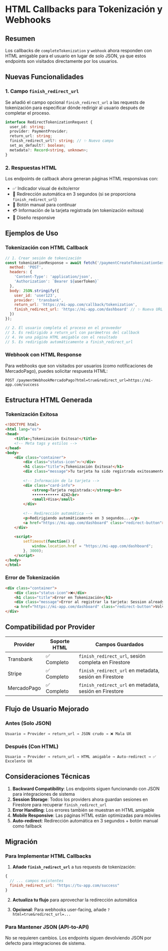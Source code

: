 # HTML Callbacks para Tokenización y Webhooks

## Resumen

Los callbacks de `completeTokenization` y `webhook` ahora responden con HTML amigable para el usuario en lugar de solo JSON, ya que estos endpoints son visitados directamente por los usuarios.

## Nuevas Funcionalidades

### 1. Campo `finish_redirect_url`

Se añadió el campo opcional `finish_redirect_url` a las requests de tokenización para especificar dónde redirigir al usuario después de completar el proceso.

```typescript
interface RedirectTokenizationRequest {
  user_id: string;
  provider: PaymentProvider;
  return_url: string;
  finish_redirect_url?: string; // ✨ Nuevo campo
  set_as_default?: boolean;
  metadata?: Record<string, unknown>;
}
```

### 2. Respuestas HTML

Los endpoints de callback ahora generan páginas HTML responsivas con:
- ✅ Indicador visual de éxito/error
- 🔄 Redirección automática en 3 segundos (si se proporciona `finish_redirect_url`)
- 🎯 Botón manual para continuar
- 💳 Información de la tarjeta registrada (en tokenización exitosa)
- 📱 Diseño responsive

## Ejemplos de Uso

### Tokenización con HTML Callback

```javascript
// 1. Crear sesión de tokenización
const tokenizationResponse = await fetch('/paymentCreateTokenizationSession', {
  method: 'POST',
  headers: {
    'Content-Type': 'application/json',
    'Authorization': `Bearer ${userToken}`
  },
  body: JSON.stringify({
    user_id: 'user123',
    provider: 'transbank',
    return_url: 'https://mi-app.com/callback/tokenization',
    finish_redirect_url: 'https://mi-app.com/dashboard' // ✨ Nueva URL de finalización
  })
});

// 2. El usuario completa el proceso en el proveedor
// 3. Es redirigido a return_url con parámetros del callback
// 4. Ve una página HTML amigable con el resultado
// 5. Es redirigido automáticamente a finish_redirect_url
```

### Webhook con HTML Response

Para webhooks que son visitados por usuarios (como notificaciones de MercadoPago), puedes solicitar respuesta HTML:

```
POST /paymentWebhookMercadoPago?html=true&redirect_url=https://mi-app.com/success
```

## Estructura HTML Generada

### Tokenización Exitosa
```html
<!DOCTYPE html>
<html lang="es">
<head>
    <title>¡Tokenización Exitosa!</title>
    <!-- Meta tags y estilos -->
</head>
<body>
    <div class="container">
        <div class="status-icon">✅</div>
        <h1 class="title">¡Tokenización Exitosa!</h1>
        <div class="message">Tu tarjeta ha sido registrada exitosamente.</div>
        
        <!-- Información de la tarjeta -->
        <div class="card-info">
            <strong>Tarjeta registrada:</strong><br>
            •••••••••••• 4242<br>
            <small>Visa</small>
        </div>
        
        <!-- Redirección automática -->
        <p>Redirigiendo automáticamente en 3 segundos...</p>
        <a href="https://mi-app.com/dashboard" class="redirect-button">Continuar</a>
    </div>
    
    <script>
        setTimeout(function() {
            window.location.href = "https://mi-app.com/dashboard";
        }, 3000);
    </script>
</body>
</html>
```

### Error de Tokenización
```html
<div class="container">
    <div class="status-icon">❌</div>
    <h1 class="title">Error en Tokenización</h1>
    <div class="message">Error al registrar la tarjeta: Session already processed</div>
    <a href="https://mi-app.com/dashboard" class="redirect-button">Volver</a>
</div>
```

## Compatibilidad por Provider

| Provider | Soporte HTML | Campos Guardados |
|----------|--------------|------------------|
| Transbank | ✅ Completo | `finish_redirect_url`, sesión completa en Firestore |
| Stripe | ✅ Completo | `finish_redirect_url` en metadata, sesión en Firestore |
| MercadoPago | ✅ Completo | `finish_redirect_url` en metadata, sesión en Firestore |

## Flujo de Usuario Mejorado

### Antes (Solo JSON)
```
Usuario → Provider → return_url → JSON crudo → ❌ Mala UX
```

### Después (Con HTML)
```
Usuario → Provider → return_url → HTML amigable → Auto-redirect → ✅ Excelente UX
```

## Consideraciones Técnicas

1. **Backward Compatibility**: Los endpoints siguen funcionando con JSON para integraciones de sistema
2. **Session Storage**: Todos los providers ahora guardan sesiones en Firestore para recuperar `finish_redirect_url`
3. **Error Handling**: Los errores también se muestran en HTML amigable
4. **Mobile Responsive**: Las páginas HTML están optimizadas para móviles
5. **Auto-redirect**: Redirección automática en 3 segundos + botón manual como fallback

## Migración

### Para Implementar HTML Callbacks

1. **Añade `finish_redirect_url`** a tus requests de tokenización:
```javascript
{
  // ... campos existentes
  finish_redirect_url: "https://tu-app.com/success"
}
```

2. **Actualiza tu flujo** para aprovechar la redirección automática

3. **Opcional**: Para webhooks user-facing, añade `?html=true&redirect_url=...`

### Para Mantener JSON (API-to-API)

No se requieren cambios. Los endpoints siguen devolviendo JSON por defecto para integraciones de sistema.